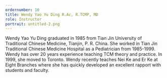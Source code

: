 ```yaml
---
ordernumber: 10
title: Wendy Yao Yu Ding R.Ac, R.TCMP, MD
role: Instructor
portrait: untitled-2.png
---
```

Wendy Yao Yu Ding graduated in 1985 from Tian Jin University of Traditional Chinese Medicine, Tianjin, P. R. China. She worked in Tian Jin Traditional Chinese Medicine Hospital as a Pediatrician from 1985-1999. Wendy has over 20 years experience teaching TCM theory and practice. In 1999, she moved to Toronto. Wendy recently teaches Nei Ke and Er Ke at Eight Branches where she has quickly developed an excellent rapport with students and faculty.